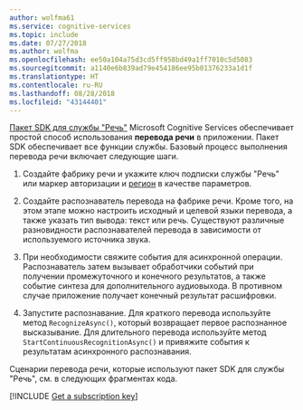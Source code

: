 ```yaml
---
author: wolfma61
ms.service: cognitive-services
ms.topic: include
ms.date: 07/27/2018
ms.author: wolfma
ms.openlocfilehash: ee50a104a75d3cd5ff958bd49a1ff7010c5d5083
ms.sourcegitcommit: a1140e6b839ad79e454186ee95b01376233a1d1f
ms.translationtype: HT
ms.contentlocale: ru-RU
ms.lasthandoff: 08/28/2018
ms.locfileid: "43144401"
---
```

<!-- N.B. no header, language-agnostic -->

[Пакет SDK для службы "Речь"](~/articles/cognitive-services/speech-service/speech-sdk.md) Microsoft Cognitive Services обеспечивает простой способ использования **перевода речи** в приложении.
Пакет SDK обеспечивает все функции службы. Базовый процесс выполнения перевода речи включает следующие шаги.

1. Создайте фабрику речи и укажите ключ подписки службы "Речь" или маркер авторизации и [регион](~/articles/cognitive-services/speech-service/regions.md) в качестве параметров.
   
1. Создайте распознаватель перевода на фабрике речи. Кроме того, на этом этапе можно настроить исходный и целевой языки перевода, а также указать тип вывода: текст или речь. Существуют различные разновидности распознавателей перевода в зависимости от используемого источника звука.

1. При необходимости свяжите события для асинхронной операции. Распознаватель затем вызывает обработчики событий при получении промежуточного и конечного результатов, а также событие синтеза для дополнительного аудиовыхода. В противном случае приложение получает конечный результат расшифровки.

1. Запустите распознавание. Для краткого перевода используйте метод `RecognizeAsync()`, который возвращает первое распознанное высказывание. Для длительного перевода используйте метод `StartContinuousRecognitionAsync()` и привяжите события к результатам асинхронного распознавания.

Сценарии перевода речи, которые используют пакет SDK для службы "Речь", см. в следующих фрагментах кода.

[!INCLUDE [Get a subscription key](cognitive-services-speech-service-get-subscription-key.md)]
